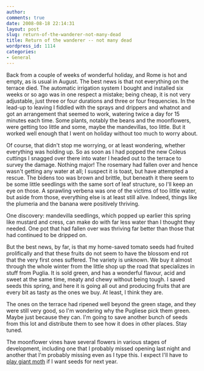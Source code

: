 ```yaml
---
author:
comments: true
date: 2008-08-18 22:14:31
layout: post
slug: return-of-the-wanderer-not-many-dead
title: Return of the wanderer -- not many dead
wordpress_id: 1114
categories:
- General
---
```


Back from a couple of weeks of wonderful holiday, and Rome is hot and empty, as is usual in August. The best news is that not everything on the terrace died. The automatic irrigation system I bought and installed six weeks or so ago was in one respect a mistake; being cheap, it is not very adjustable, just three or four durations and three or four frequencies. In the lead-up to leaving I fiddled with the sprays and drippers and whatnot and got an arrangement that seemed to work, watering twice a day for 15 minutes each time. Some plants, notably the beans and the moonflowers, were getting too little and some, maybe the mandevillas, too little. But it worked well enough that I went on holiday without too much to worry about.

Of course, that didn't stop me worrying, or at least wondering, whether everything was holding up. So as soon as I had popped the new Coleus cuttings I snagged over there into water I headed out to the terrace to survey the damage. Nothing major! The rosemary had fallen over and hence wasn't getting any water at all; I suspect it is toast, but have attempted a rescue. The bidens too was brown and brittle, but beneath it there seem to be some little seedlings with the same sort of leaf structure, so I'll keep an eye on those. A sprawling verbena was one of the victims of too little water, but aside from those, everything else is at least still alive. Indeed, things like the plumeria and the banana were positively thriving.

One discovery: mandevilla seedlings, which popped up earlier this spring like mustard and cress, can make do with far less water than I thought they needed. One pot that had fallen over was thriving far better than those that had continued to be dripped on.

But the best news, by far, is that my home-saved tomato seeds had fruited prolifically and that these fruits do not seem to have the blossom end rot that the very first ones suffered. The variety is unknown. We buy it almost through the whole winter from the little shop up the road that specializes in stuff from Puglia. It is sold green, and has a wonderful flavour, acid and sweet at the same time, meaty and chewy without being tough. I saved seeds this spring, and here it is going all out and producing fruits that are every bit as tasty as the ones we buy. At least, I think they are.

The ones on the terrace had ripened well beyond the green stage, and they were still very good, so I'm wondering why the Pugliese pick them green. Maybe just because they can. I'm going to save another bunch of seeds from this lot and distribute them to see how it does in other places. Stay tuned.

The moonflower vines have several flowers in various stages of development, including one that I probably missed opening last night and another that I'm probably missing even as I type this. I expect I'll have to [play giant moth](http://entweb.clemson.edu/buttrfly/Educatn/moonflwr.pdf) if I want seeds for next year.


